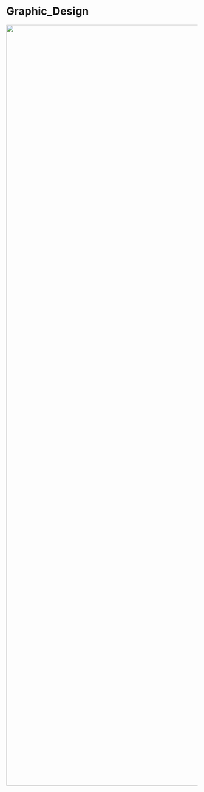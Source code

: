 # Graphic_Design


<img src="https://github.com/KelanuRanganath/Graphic_Design/blob/main/Tree%20Aman.png" style="height:50vh; width:auto;">
